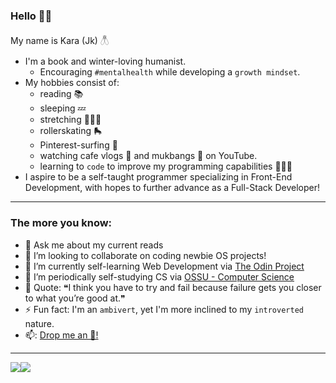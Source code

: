 ### Hello 👋🏽

My name is Kara (Jk) 𓆦
* I'm a book and winter-loving humanist.
    * Encouraging `#mentalhealth` while developing a `growth mindset`.
* My hobbies consist of:
    * reading 📚
    * sleeping 💤
    * stretching 🧘🏽‍♀️
    * rollerskating 🛼
    * Pinterest-surfing 📌
    * watching cafe vlogs 🧋 and mukbangs 🍲 on YouTube.
    * learning to `code` to improve my programming capabilities 👩🏽‍💻
* I aspire to be a self-taught programmer specializing in Front-End Development, with hopes to further advance as a Full-Stack Developer!

<!--
**thecoderace/thecoderace** is a ✨ _special_ ✨ repository because its `README.md` (this file) appears on your GitHub profile.
-->
---

### The more you know:

- 💬 Ask me about my current reads
- 🎒 I’m looking to collaborate on coding newbie OS projects!
- 🔭 I’m currently self-learning Web Development via [The Odin Project](https://www.theodinproject.com/)
- 🌱 I’m periodically self-studying CS via [OSSU - Computer Science](https://github.com/ossu/computer-science)
- 👻 Quote: ❝I think you have to try and fail because failure gets you closer to what you’re good at.❞
- ⚡ Fun fact: I'm an `ambivert`, yet I'm more inclined to my `introverted` nature.
- 📫: <a href="mailto:jacobskara@outlook.com">Drop me an 📧!</a>
<!---
- 🤔 I’m looking for help with ...-->

---

[<img src="https://img.shields.io/badge/github-%2312100E.svg?&style=for-the-badge&logo=github&logoColor=white&color=black" />](https://github.com/thecoderace)[<img src="https://img.shields.io/badge/linkedin-%230077B5.svg?&style=for-the-badge&logo=linkedin&logoColor=white" />](https://www.linkedin.com/in/jacobskara/)
